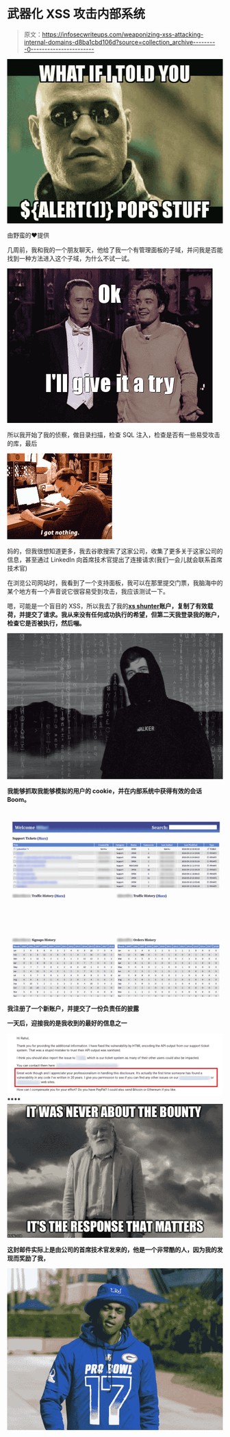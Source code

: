 # 武器化 XSS 攻击内部系统

> 原文：<https://infosecwriteups.com/weaponizing-xss-attacking-internal-domains-d8ba1cbd106d?source=collection_archive---------0----------------------->

![](img/7423eae6fc87a64cb02d18e636c0a5cc.png)

由野蛮的❤提供

几周前，我和我的一个朋友聊天，他给了我一个有管理面板的子域，并问我是否能找到一种方法进入这个子域，为什么不试一试。

![](img/9c118b30799c7d6d0851d4c4c369d248.png)

所以我开始了我的侦察，做目录扫描，检查 SQL 注入，检查是否有一些易受攻击的库，最后

![](img/0c9a80cc7b0181ca60127d617c80997b.png)

妈的，但我很想知道更多，我去谷歌搜索了这家公司，收集了更多关于这家公司的信息，甚至通过 LinkedIn 向首席技术官提出了连接请求(我们一会儿就会联系首席技术官)

在浏览公司网站时，我看到了一个支持面板，我可以在那里提交门票，我脑海中的某个地方有一个声音说它很容易受到攻击，我应该测试一下。

嗯，可能是一个盲目的 XSS，所以我去了我的[**xs shunter**](http://xsshunter.com/)**账户，复制了有效载荷，并提交了请求。我从来没有任何成功执行的希望，但第二天我登录我的账户，检查它是否被执行，然后嘣。**

**![](img/2506321831d2004f275beda982933b96.png)**

**我能够抓取我能够模拟的用户的 cookie，并在内部系统中获得有效的会话 Boom。**

**![](img/f9914315d99d16fb83032e9f8248ad8d.png)**

**我注册了一个新账户，并提交了一份负责任的披露**

**一天后，迎接我的是我收到的最好的信息之一**

**![](img/3b88e2555587df964912f87c0355d5a3.png)****![](img/4943d3dfc191a86a416d48ef49ef2e8f.png)**

**这封邮件实际上是由公司的首席技术官发来的，他是一个非常酷的人，因为我的发现而奖励了我，**

**![](img/9ee1c4ce4f0c4139cff6ae870f1a46c3.png)**